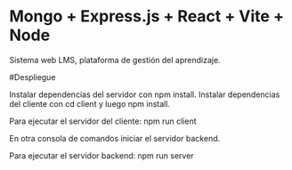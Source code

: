 # Mongo + Express.js + React + Vite + Node
Sistema web LMS, plataforma de gestión del aprendizaje.

#Despliegue 

Instalar dependencias del servidor con npm install.
Instalar dependencias del cliente con cd client y luego npm install.


Para ejecutar el servidor del cliente: npm run client

En otra consola de comandos iniciar el servidor backend.

Para ejecutar el servidor backend: npm run server




